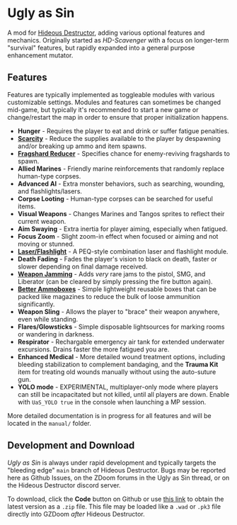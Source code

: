 # Ugly as Sin

A mod for [Hideous Destructor](https://codeberg.org/mc776/HideousDestructor), adding various optional features and mechanics. Originally started as *HD-Scavenger* with a focus on longer-term "survival" features, but rapidly expanded into a general purpose enhancement mutator.

## Features

Features are typically implemented as toggleable modules with various customizable settings. Modules and features can sometimes be changed mid-game, but typically it's recommended to start a new game or change/restart the map in order to ensure that proper initialization happens.

* **Hunger** - Requires the player to eat and drink or suffer fatigue penalties.
* [**Scarcity**](./manual/scarcity.md) - Reduce the supplies available to the player by despawning and/or breaking up ammo and item spawns.
* [**Fragshard Reducer**](./manual/fragfactor.md) - Specifies chance for enemy-reviving fragshards to spawn.
* **Allied Marines** - Friendly marine reinforcements that randomly replace human-type corpses.
* **Advanced AI** - Extra monster behaviors, such as searching, wounding, and flashlights/lasers.
* **Corpse Looting** - Human-type corpses can be searched for useful items.
* **Visual Weapons** - Changes Marines and Tangos sprites to reflect their current weapon.
* **Aim Swaying** - Extra inertia for player aiming, especially when fatigued.
* **Focus Zoom** - Slight zoom-in effect when focused or aiming and not moving or stunned.
* [**Laser/Flashlight**](./manual/laserlight.md) - A PEQ-style combination laser and flashlight module.
* **Death Fading** - Fades the player's vision to black on death, faster or slower depending on final damage received.
* [**Weapon Jamming**](./manual/jamming.md) - Adds *very* rare jams to the pistol, SMG, and Liberator (can be cleared by simply pressing the fire button again).
* [**Better Ammoboxes**](./manual/ammoboxes.md) - Simple lightweight reusable boxes that can be packed like magazines to reduce the bulk of loose ammunition significantly.
* **Weapon Sling** - Allows the player to "brace" their weapon anywhere, even while standing.
* **Flares/Glowsticks** - Simple disposable lightsources for marking rooms or wandering in darkness.
* **Respirator** - Rechargable emergency air tank for extended underwater excursions. Drains faster the more fatigued you are.
* **Enhanced Medical** - More detailed wound treatment options, including bleeding stabilization to complement bandaging, and the **Trauma Kit** item for treating old wounds manually without using the auto-suture gun.
* **YOLO mode** - EXPERIMENTAL, multiplayer-only mode where players can still be incapacitated but not killed, until all players are down. Enable with `UaS_YOLO true` in the console when launching a MP session.

More detailed documentation is in progress for all features and will be located in the `manual/` folder.

## Development and Download

*Ugly as Sin* is always under rapid development and typically targets the "bleeding edge" `main` branch of Hideous Destructor. Bugs may be reported here as Github Issues, on the ZDoom forums in the Ugly as Sin thread, or on the Hideous Destructor discord server.

To download, click the **Code** button on Github or use [this link](https://github.com/caligari87/Ugly-as-Sin/archive/master.zip) to obtain the latest version as a `.zip` file. This file may be loaded like a `.wad` or `.pk3` file directly into GZDoom *after* Hideous Destructor.
